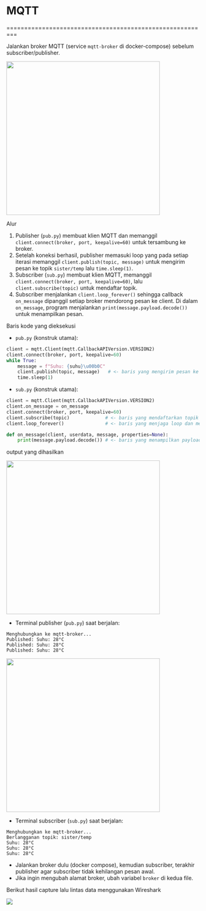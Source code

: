# MQTT 
=========================================================

Jalankan broker MQTT (service `mqtt-broker` di docker-compose) sebelum subscriber/publisher.

<img src="https://i.imgur.com/ywNsJDt.png" width="400">

Alur 
1. Publisher (`pub.py`) membuat klien MQTT dan memanggil `client.connect(broker, port, keepalive=60)` untuk tersambung ke broker.
2. Setelah koneksi berhasil, publisher memasuki loop yang pada setiap iterasi memanggil `client.publish(topic, message)` untuk mengirim pesan ke topik `sister/temp` lalu `time.sleep(1)`.
3. Subscriber (`sub.py`) membuat klien MQTT, memanggil `client.connect(broker, port, keepalive=60)`, lalu `client.subscribe(topic)` untuk mendaftar topik.
4. Subscriber menjalankan `client.loop_forever()` sehingga callback `on_message` dipanggil setiap broker mendorong pesan ke client. Di dalam `on_message`, program menjalankan `print(message.payload.decode())` untuk menampilkan pesan.

Baris kode yang dieksekusi 
- `pub.py` (konstruk utama):
```python
client = mqtt.Client(mqtt.CallbackAPIVersion.VERSION2)
client.connect(broker, port, keepalive=60)
while True:
	message = f"Suhu: {suhu}\u00b0C"
	client.publish(topic, message)   # <- baris yang mengirim pesan ke broker
	time.sleep(1)
```


- `sub.py` (konstruk utama):
```python
client = mqtt.Client(mqtt.CallbackAPIVersion.VERSION2)
client.on_message = on_message
client.connect(broker, port, keepalive=60)
client.subscribe(topic)             # <- baris yang mendaftarkan topik
client.loop_forever()               # <- baris yang menjaga loop dan memicu callback

def on_message(client, userdata, message, properties=None):
	print(message.payload.decode()) # <- baris yang menampilkan payload saat pesan diterima
```

output yang dihasilkan

<img src="https://i.imgur.com/DMJBeoK.png" width="400">

- Terminal publisher (`pub.py`) saat berjalan:
```
Menghubungkan ke mqtt-broker...
Published: Suhu: 28°C
Published: Suhu: 28°C
Published: Suhu: 28°C
```
<img src="https://i.imgur.com/Ot7ZywV.png" width="400">

- Terminal subscriber (`sub.py`) saat berjalan:
```
Menghubungkan ke mqtt-broker...
Berlangganan topik: sister/temp
Suhu: 28°C
Suhu: 28°C
Suhu: 28°C
```


- Jalankan broker dulu (docker compose), kemudian subscriber, terakhir publisher agar subscriber tidak kehilangan pesan awal.
- Jika ingin mengubah alamat broker, ubah variabel `broker` di kedua file.

Berikut hasil capture lalu lintas data menggunakan Wireshark

<img src="https://i.imgur.com/BMGhJTV.png"> 



